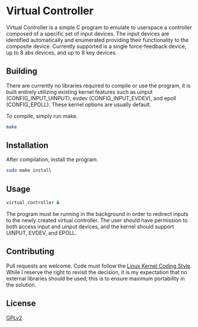 # Virtual Controller

Virtual Controller is a simple C program to emulate to userspace a controller composed of a specific set of input devices. The input devices are identified automatically and enumerated providing their functionality to the composite device. Currently supported is a single force-feedback device, up to 8 abs devices, and up to 8 key devices.

## Building
There are currently no libraries required to compile or use the program, it is built entirely utilizing existing kernel features such as uinput (CONFIG_INPUT_UINPUT), evdev (CONFIG_INPUT_EVDEV), and epoll (CONFIG_EPOLL). These kernel options are usually default.

To compile, simply run make.
```bash
make
```

## Installation

After compilation, install the program.

```bash
sudo make install
```

## Usage

```bash
virtual_controller &
```

The program must be running in the background in order to redirect inputs to the newly created virtual controller. The user should have permission to both access input and uinput devices, and the kernel should support UINPUT, EVDEV, and EPOLL.

## Contributing

Pull requests are welcome. Code must follow the [Linux Kernel Coding Style](https://www.kernel.org/doc/html/latest/process/coding-style.html). While I reserve the right to revisit the decision, it is my expectation that no external libraries should be used; this is to ensure maximum portability in the solution.

## License

[GPLv2](https://www.gnu.org/licenses/old-licenses/gpl-2.0.en.html)
